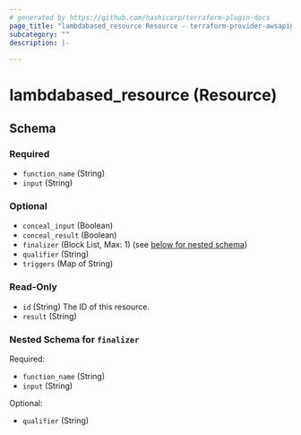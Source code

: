 ```yaml
---
# generated by https://github.com/hashicorp/terraform-plugin-docs
page_title: "lambdabased_resource Resource - terraform-provider-awsapigateway"
subcategory: ""
description: |-
  
---
```


# lambdabased_resource (Resource)





<!-- schema generated by tfplugindocs -->
## Schema

### Required

- `function_name` (String)
- `input` (String)

### Optional

- `conceal_input` (Boolean)
- `conceal_result` (Boolean)
- `finalizer` (Block List, Max: 1) (see [below for nested schema](#nestedblock--finalizer))
- `qualifier` (String)
- `triggers` (Map of String)

### Read-Only

- `id` (String) The ID of this resource.
- `result` (String)

<a id="nestedblock--finalizer"></a>
### Nested Schema for `finalizer`

Required:

- `function_name` (String)
- `input` (String)

Optional:

- `qualifier` (String)


